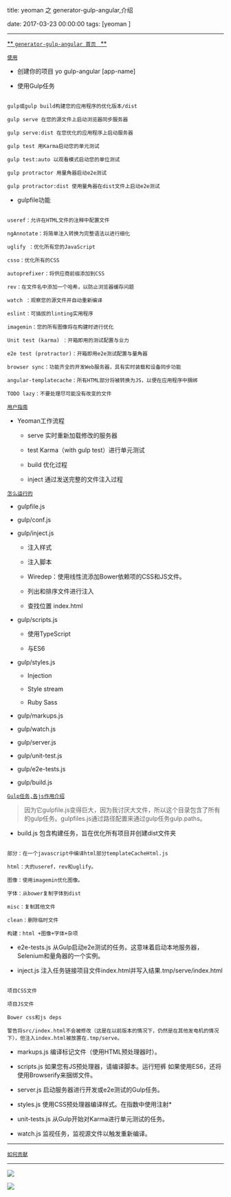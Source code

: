 title:  yeoman 之 generator-gulp-angular,介绍


date: 2017-03-23 00:00:00
tags: [yeoman ]



---



[ ** `generator-gulp-angular 首页 ` ** ]( https://github.com/Swiip/generator-gulp-angular/tree/139e2322da3ee2e4be47cbf8fd0beae047c1c41e )




[`使用`](https://github.com/Swiip/generator-gulp-angular/blob/139e2322da3ee2e4be47cbf8fd0beae047c1c41e/docs/usage.md)


- 创建你的项目 yo gulp-angular [app-name]

- 使用Gulp任务

```

gulp或gulp build构建您的应用程序的优化版本/dist

gulp serve 在您的源文件上启动浏览器同步服务器

gulp serve:dist 在您优化的应用程序上启动服务器

gulp test 用Karma启动您的单元测试

gulp test:auto 以观看模式启动您的单位测试

gulp protractor 用量角器启动e2e测试

gulp protractor:dist 使用量角器在dist文件上启动e2e测试

```

- gulpfile功能

```

useref：允许在HTML文件的注释中配置文件

ngAnnotate：将简单注入转换为完整语法以进行细化

uglify ：优化所有您的JavaScript

csso：优化所有的CSS

autoprefixer：将供应商前缀添加到CSS

rev：在文件名中添加一个哈希，以防止浏览器缓存问题

watch ：观察您的源文件并自动重新编译

eslint：可插拔的linting实用程序

imagemin：您的所有图像将在构建时进行优化

Unit test (karma) ：开箱即用的测试配置与业力

e2e test (protractor)：开箱即用e2e测试配置与量角器

browser sync：功能齐全的开发Web服务器，具有实时装载和设备同步功能

angular-templatecache：所有HTML部分将被转换为JS，以便在应用程序中捆绑

TODO lazy：不要处理尽可能没有改变的文件

```




[`用户指南`]( https://github.com/Swiip/generator-gulp-angular/blob/139e2322da3ee2e4be47cbf8fd0beae047c1c41e/docs/user-guide.md)

- Yeoman工作流程


    - serve 实时重新加载修改的服务器

    - test Karma（with gulp test）进行单元测试

    - build 优化过程

    - inject 通过发送完整的文件注入过程




[`怎么运行的`]( https://github.com/Swiip/generator-gulp-angular/blob/139e2322da3ee2e4be47cbf8fd0beae047c1c41e/docs/how-it-works.md)

- gulpfile.js

- gulp/conf.js

- gulp/inject.js

   - 注入样式

   - 注入脚本

   - Wiredep：使用线性流添加Bower依赖项的CSS和JS文件。

   - 列出和排序文件进行注入

   - 查找位置 index.html

- gulp/scripts.js

   - 使用TypeScript

   - 与ES6

- gulp/styles.js

   - Injection

   - Style stream

   - Ruby Sass

- gulp/markups.js

- gulp/watch.js

- gulp/server.js

- gulp/unit-test.js

- gulp/e2e-tests.js

- gulp/build.js




[`Gulp任务,各js作用介绍`]( https://github.com/Swiip/generator-gulp-angular/blob/139e2322da3ee2e4be47cbf8fd0beae047c1c41e/generators/app/templates/gulp/README.md)

> 因为它gulpfile.js变得巨大，因为我讨厌大文件，所以这个目录包含了所有的gulp任务。gulpfiles.js通过路径配置来通过gulp任务gulp.paths。




- build.js  包含构建任务，旨在优化所有项目并创建dist文件夹

```

部分：在一个javascript中编译html部分templateCacheHtml.js

html：大的useref，rev和uglify。

图像：使用imagemin优化图像。

字体：从bower复制字体到dist

misc：复制其他文件

clean：删除临时文件

构建：html +图像+字体+杂项

```

- e2e-tests.js  从Gulp启动e2e测试的任务。这意味着启动本地服务器，Selenium和量角器的一个实例。

- inject.js  注入任务链接项目文件index.html并写入结果.tmp/serve/index.html

```

项目CSS文件

项目JS文件

Bower css和js deps

警告将src/index.html不会被修改（这是在以前版本的情况下，仍然是在其他发电机的情况下），但注入index.html被放置在.tmp/serve。

```

- markups.js  编译标记文件（使用HTML预处理器时）。

- scripts.js  如果您有JS预处理器，请编译脚本。运行短裤 如果使用ES6，还将使用Browserify来捆绑文件。

- server.js  启动服务器进行开发或e2e测试的Gulp任务。

- styles.js  使用CSS预处理器编译样式。在指数中使用注射*

- unit-tests.js  从Gulp开始对Karma进行单元测试的任务。

- watch.js  监视任务，监视源文件以触发重新编译。




---

[`如何贡献`]( https://github.com/Swiip/generator-gulp-angular/blob/139e2322da3ee2e4be47cbf8fd0beae047c1c41e/CONTRIBUTING.md)




---

![]( http://ll-blog.oss-cn-hangzhou.aliyuncs.com/17-6-7/8010921.jpg)

![](http://ll-blog.oss-cn-hangzhou.aliyuncs.com/17-6-7/69221993.jpg)
   



